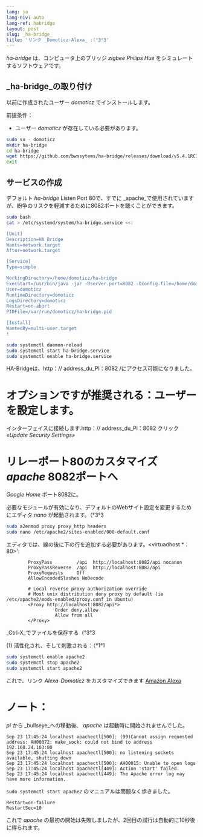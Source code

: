 ```yaml
---
lang: ja
lang-niv: auto
lang-ref: habridge
layout: post
slug: _ha-bridge_
title: 'リンク _Domoticz-Alexa_ :(°3°3'
---
```


 _ha-bridge_ は、コンピュータ上のブリッジ _zigbee Philips Hue_ をシミュレートするソフトウェアです。


##  _ha-bridge_の取り付け
以前に作成されたユーザー _domoticz_ でインストールします。

前提条件：
* ユーザー _domoticz_ が存在している必要があります。

```bash
sudo su - domoticz
mkdir ha-bridge
cd ha-bridge
wget https://github.com/bwssytems/ha-bridge/releases/download/v5.4.1RC1/ha-bridge-5.4.1RC1.jar -O ha-bridge.jar
exit
```


## サービスの作成
デフォルト _ha-bridge_ Listen Port 80で、すでに _apache_で使用されていますが、紛争のリスクを軽減するために8082ポートを聴くことができます。

``` bash
sudo bash
cat > /etc/systemd/system/ha-bridge.service <<!

[Unit]
Description=HA Bridge
Wants=network.target
After=network.target

[Service]
Type=simple

WorkingDirectory=/home/domoticz/ha-bridge
ExecStart=/usr/bin/java -jar -Dserver.port=8082 -Dconfig.file=/home/domoticz/ha-bridge/data/habridge.config /home/domoticz/ha-bridge/ha-bridge.jar
User=domoticz
RuntimeDirectory=domoticz
LogsDirectory=domoticz
Restart=on-abort
PIDFile=/var/run/domoticz/ha-bridge.pid

[Install]
WantedBy=multi-user.target
!

sudo systemctl daemon-reload
sudo systemctl start ha-bridge.service
sudo systemctl enable ha-bridge.service
```

HA-Bridgeは、http：// address_du_PI：8082 /にアクセス可能になりました。

# オプションですが推奨される：ユーザーを設定します。
インターフェイスに接続します.http：// address_du_Pi：8082
クリック _«Update Security Settings»_

# リレーポート80のカスタマイズ _apache_ 8082ポートへ
_Google Home_ ポート8082に。

必要なモジュールが有効になり、デフォルトのWebサイト設定を変更するためにエディタ _nano_ が起動されます。（°3°3

``` bash
sudo a2enmod proxy proxy_http headers
sudo nano /etc/apache2/sites-enabled/000-default.conf
```

エディタでは、線の後に下の行を追加する必要があります。<virtuadhost *：80>':
```
        ProxyPass         /api  http://localhost:8082/api nocanon
        ProxyPassReverse  /api  http://localhost:8082/api
        ProxyRequests     Off
        AllowEncodedSlashes NoDecode

        # Local reverse proxy authorization override
        # Most unix distribution deny proxy by default (ie /etc/apache2/mods-enabled/proxy.conf in Ubuntu)
        <Proxy http://localhost:8082/api*>
                  Order deny,allow
                  Allow from all
        </Proxy>
```
 _Ctrl-X_でファイルを保存する（°3°3

(1) 活性化され、そして刺激される：（°1°1

```bash
sudo systemctl enable apache2
sudo systemctl stop apache2
sudo systemctl start apache2
```

これで、リンク _Alexa-Domoticz_ をカスタマイズできます
[Amazon Alexa](2021-08-14-alexa.md)

# ノート：
 _pi_ から _bullseye_への移動後、 _apache_ は起動時に開始されませんでした。
```
Sep 23 17:45:24 localhost apachectl[500]: (99)Cannot assign requested address: AH00072: make_sock: could not bind to address 192.168.24.103:80
Sep 23 17:45:24 localhost apachectl[500]: no listening sockets available, shutting down
Sep 23 17:45:24 localhost apachectl[500]: AH00015: Unable to open logs
Sep 23 17:45:24 localhost apachectl[449]: Action 'start' failed.
Sep 23 17:45:24 localhost apachectl[449]: The Apache error log may have more information.
```

 `sudo systemctl start apache2` のマニュアルは問題なく歩きました。
```
Restart=on-failure
RestartSec=10
```

これで _apache_ の最初の開始は失敗しましたが、2回目の試行は自動的に10秒後に得られます。

